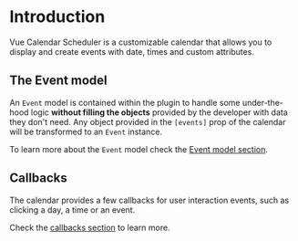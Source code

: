 # Introduction

Vue Calendar Scheduler is a customizable calendar that allows you to display and create events with date, times and custom attributes.

## The Event model

An `Event` model is contained within the plugin to handle some under-the-hood logic **without filling the objects** provided by the developer with data they don't need.
Any object provided in the `[events]` prop of the calendar will be transformed to an `Event` instance.

To learn more about the `Event` model check the [Event model section](/guide/events.md).  

## Callbacks

The calendar provides a few callbacks for user interaction events, such as clicking a day, a time or an event.

Check the [callbacks section](/guide/callbacks.md) to learn more.